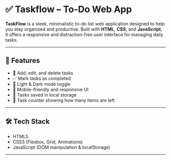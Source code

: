 # ✅ Taskflow – To-Do Web App

**TaskFlow** is a sleek, minimalistic to-do list web application designed to help you stay organized and productive. Built with **HTML**, **CSS**, and **JavaScript**, it offers a responsive and distraction-free user interface for managing daily tasks.



---

## 🚀 Features

- 📝 Add, edit, and delete tasks
- ✅ Mark tasks as completed
- 🌙 Light & Dark mode toggle
- 📱 Mobile-friendly and responsive UI
- 💾 Tasks saved in local storage
- 🎯 Task counter showing how many items are left

---


## 🛠 Tech Stack

- HTML5
- CSS3 (Flexbox, Grid, Animations)
- JavaScript (DOM manipulation & localStorage)

---
